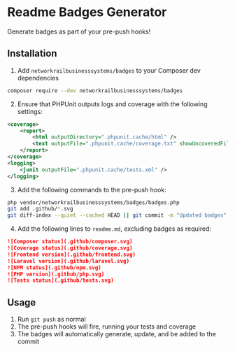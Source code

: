 # Readme Badges Generator

Generate badges as part of your pre-push hooks!

## Installation

1. Add `networkrailbusinesssystems/badges` to your Composer dev dependencies
```bash
composer require --dev networkrailbusinesssystems/badges
```

2. Ensure that PHPUnit outputs logs and coverage with the following settings:
```xml
<coverage>
    <report>
        <html outputDirectory=".phpunit.cache/html" />
        <text outputFile=".phpunit.cache/coverage.txt" showUncoveredFiles="false" showOnlySummary="true" />
    </report>
</coverage>
<logging>
    <junit outputFile=".phpunit.cache/tests.xml" />
</logging>
```

3. Add the following commands to the pre-push hook:
```bash
php vendor/networkrailbusinesssystems/badges/badges.php
git add .github/*.svg
git diff-index --quiet --cached HEAD || git commit -m "Updated badges" --no-verify
```

4. Add the following lines to `readme.md`, excluding badges as required:
```markdown
![Composer status](.github/composer.svg)
![Coverage status](.github/coverage.svg)
![Frontend version](.github/frontend.svg)
![Laravel version](.github/laravel.svg)
![NPM status](.github/npm.svg)
![PHP version](.github/php.svg)
![Tests status](.github/tests.svg)
```

## Usage

1. Run `git push` as normal
2. The pre-push hooks will fire, running your tests and coverage
3. The badges will automatically generate, update, and be added to the commit
